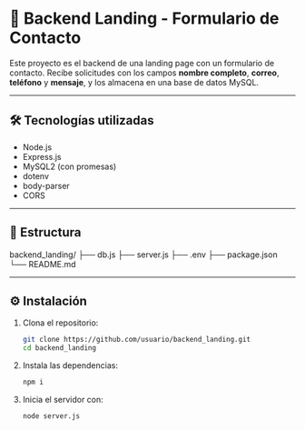 
# 📩 Backend Landing - Formulario de Contacto

Este proyecto es el backend de una landing page con un formulario de contacto. Recibe solicitudes con los campos **nombre completo**, **correo**, **teléfono** y **mensaje**, y los almacena en una base de datos MySQL.

---

## 🛠 Tecnologías utilizadas

- Node.js
- Express.js
- MySQL2 (con promesas)
- dotenv
- body-parser
- CORS

---

## 📁 Estructura

backend_landing/
├── db.js
├── server.js
├── .env
├── package.json
└── README.md



---

## ⚙️ Instalación

1. Clona el repositorio:

   ```bash
   git clone https://github.com/usuario/backend_landing.git
   cd backend_landing
2. Instala las dependencias:
   ```bash
   npm i
   
3. Inicia el servidor con:
   
   ```bash
   node server.js



